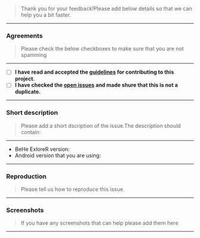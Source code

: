 >Thank you for your feedback!Please add below details so that we can help you a bit faster.

---

### Agreements
>Please check the below checkboxes to make sure that you are not spamming

---

- [ ] <b>I have read and accepted the [guidelines](https://github.com/VladThodo/behe-explorer/blob/development/CONTRIBUTING.md) for contributing to this project.</b>
- [ ] <b>I have checked the [open issues](https://github.com/VladThodo/behe-explorer/issues) and made shure that this is not a duplicate.</b>

---

### Short description
>Please add a short dscription of the issue.The description should contain:

---

 * BeHe ExloreR version:
 * Android version that you are using:

---

### Reproduction
>Please tell us how to reproduce this issue.

---

### Screenshots
>If you have any screenshots that can help please add them here 

---

 




